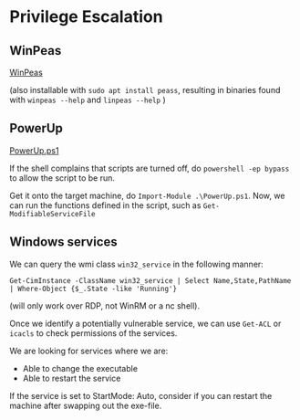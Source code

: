# Privilege Escalation

## WinPeas

[WinPeas](https://github.com/carlospolop/PEASS-ng/tree/master/winPEAS)

(also installable with `sudo apt install peass`, resulting in binaries found with `winpeas --help` and `linpeas --help` )


## PowerUp

[PowerUp.ps1](https://raw.githubusercontent.com/PowerShellMafia/PowerSploit/master/Privesc/PowerUp.ps1)

If the shell complains that scripts are turned off, do `powershell -ep bypass` to allow the script to be run.

Get it onto the target machine, do `Import-Module .\PowerUp.ps1`.
Now, we can run the functions defined in the script, such as `Get-ModifiableServiceFile`

## Windows services

We can query the wmi class `win32_service` in the following manner:
```
Get-CimInstance -ClassName win32_service | Select Name,State,PathName | Where-Object {$_.State -like 'Running'}
```

(will only work over RDP, not WinRM or a nc shell).


Once we identify a potentially vulnerable service, we can use `Get-ACL` or `icacls` to check permissions of the services.

We are looking for services where we are:

* Able to change the executable
* Able to restart the service

If the service is set to StartMode: Auto, consider if you can restart the machine after swapping out the exe-file.

